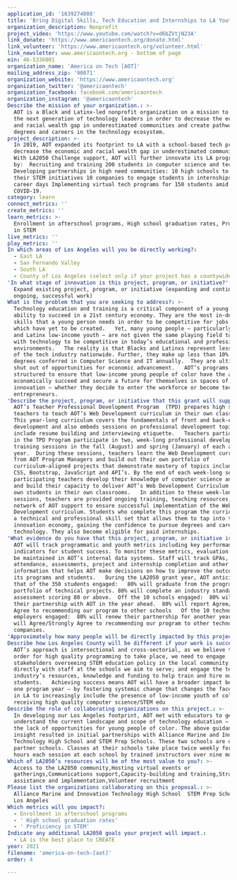 ```yaml
---
application_id: '1639274008'
title: 'Bring Digital Skills, Tech Education and Internships to LA Youth'
organization_description: Nonprofit
project_video: 'https://www.youtube.com/watch?v=d6bZVtjN23A'
link_donate: 'https://www.americaontech.org/donate.html'
link_volunteer: 'https://www.americaontech.org/volunteer.html'
link_newsletter: www.americaontech.org - bottom of page
ein: 46-5336001
organization_name: 'America on Tech [AOT]'
mailing_address_zip: '90071'
organization_website: 'https://www.americaontech.org'
organization_twitter: '@americaontech'
organization_facebook: facebook.com/americaontech
organization_instagram: '@americaontech'
Describe the mission of your organization.: >-
  AOT is a Black and Latinx-led nonprofit organization on a mission to prepare
  the next generation of technology leaders in order to decrease the economic
  and racial wealth gap in underestimated communities and create pathways to
  degrees and careers in the technology ecosystem.
project_description: >-
  In 2019, AOT expanded its footprint to LA with a school-based tech program to
  decrease the economic and racial wealth gap in underestimated communities.  
  With LA2050 Challenge support, AOT will further innovate its LA programming
  by:  Recruiting and training 200 students in computer science and technology
  Developing partnerships in high need communities: 10 high schools to advance
  their STEM initiatives 10 companies to engage students in internships and/or
  career days Implementing virtual tech programs for 150 students amid
  COVID-19. 
category: learn
connect_metrics: ''
create_metrics: ''
learn_metrics: >-
  Enrollment in afterschool programs, High school graduation rates, Proficiency
  in STEM
live_metrics: ''
play_metrics: ''
In which areas of Los Angeles will you be directly working?:
  - East LA
  - San Fernando Valley
  - South LA
  - County of Los Angeles (select only if your project has a countywide benefit)
'In what stage of innovation is this project, program, or initiative?': >-
  Expand existing project, program, or initiative (expanding and continuing
  ongoing, successful work)
What is the problem that you are seeking to address?: >-
  Technology education and training is a critical component of a young person’s
  ability to succeed in a 21st century economy. They are the most in-demand
  skills that a young person needs in order to be competitive for jobs – many of
  which have yet to be created.   Yet, many young people – particularly Black
  and Latinx low-income youth – are not given the same playing field to engage
  with technology to be competitive in today’s educational and professional
  environments.   The reality is that Blacks and Latinxs represent less than 18%
  of the tech industry nationwide. Further, they make up less than 10% of
  degrees conferred in Computer Science and IT annually.  They are ultimately
  shut out of opportunities for economic advancement.   AOT’s programs are
  structured to ensure that low-income young people of color have the ability to
  economically succeed and secure a future for themselves in spaces of
  innovation – whether they decide to enter the workforce or become technology
  entrepreneurs.
'Describe the project, program, or initiative that this grant will support to address the problem identified.': >-
  AOT’s Teacher Professional Development Program  (TPD) prepares high school
  teachers to teach AOT’s Web Development curriculum in their own classrooms. 
  This year-long curriculum covers the fundamentals of front and back-end web
  development and also embeds sessions on professional development topics that
  include resume building and interviewing etiquette.   Teachers participating
  in the TPD Program participate in two, week-long professional development
  training sessions in the fall (August) and spring (January) of each academic
  year.  During these sessions, teachers learn the Web Development curriculum
  from AOT Program Managers and build out their own portfolio of
  curriculum-aligned projects that demonstrate mastery of topics including HTML,
  CSS, Bootstrap, JavaScript and API’s. By the end of each week-long session,
  participating teachers develop their knowledge of computer science and coding
  and build their capacity to deliver AOT’s Web Development Curriculum to their
  own students in their own classrooms.   In addition to these week-long
  sessions, teachers are provided ongoing training, teaching resources, and a
  network of AOT support to ensure successful implementation of the Web
  Development curriculum. Students who complete this program the curriculum gain
  a technical and professional skill set that allows them to tap into the
  innovation economy, gaining the confidence to pursue degrees and careers in
  technology. They also become eligible for paid internships. 
'What evidence do you have that this project, program, or initiative is or will be successful, and how will you define and measure success?': >-
  AOT will track programmatic and youth metrics including key performance
  indicators for student success. To monitor these metrics, evaluation data will
  be maintained in AOT’s internal data systems. Staff will track GPAs,
  attendance, assessments, project and internship completion and other
  information that helps AOT make decisions on how to improve the outcomes of
  its programs and students.   During the LA2050 grant year, AOT anticipates
  that of the 350 students engaged:   80% will graduate from the program with a
  portfolio of technical projects. 80% will complete an industry standard
  assessment scoring 80 or above.  Off the 10 schools engaged:  80% will renew
  their partnership with AOT in the year ahead.  80% will report Agree/Strongly
  Agree to recommending our program to other schools   Of the 10 technology
  employers engaged:  80% will renew their partnership for another year. 80%
  will Agree/Strongly Agree to recommending our program to other technology
  companies. 
'Approximately how many people will be directly impacted by this project, program, or initiative?': '300'
Describe how Los Angeles County will be different if your work is successful.: >-
  AOT’s approach is intersectional and cross-sectorial, as we believe that in
  order for high quality programming to take place, we need to engage
  stakeholders overseeing STEM education policy in the local community; work
  directly with staff at the schools we aim to serve; and engage the technology
  industry’s resources, knowledge and funding to help train and hire our
  students.   Achieving success means AOT will have a broader impact beyond any
  one program year – by fostering systemic change that changes the face of tech
  in LA to increasingly include the presence of low-income youth of color
  receiving high quality computer science/STEM edu
Describe the role of collaborating organizations on this project.: >-
  In developing our Los Angeles footprint, AOT met with educators to genuinely
  understand the current landscape and scope of technology education – including
  the lack of opportunities for young people of color. The above guidance and
  insight resulted in initial partnerships with Alliance Marine and Innovation
  Technology High School and STEM Prep Schools. These two schools are our
  partner schools. Classes at their schools take place twice weekly for 2.5
  hours each session at each school by trained instructors over nine months. 
Which of LA2050’s resources will be of the most value to you?: >-
  Access to the LA2050 community,Hosting virtual events or
  gatherings,Communications support,Capacity-building and training,Strategy
  assistance and implementation,Volunteer recruitment
Please list the organizations collaborating on this proposal.: >-
  Alliance Marine and Innovation Technology High School  STEM Prep Schools in
  Los Angeles
Which metrics will you impact?:
  - Enrollment in afterschool programs
  - ' High school graduation rates'
  - ' Proficiency in STEM'
Indicate any additional LA2050 goals your project will impact.:
  - LA is the best place to CREATE
year: 2021
filename: 'america-on-tech-[aot]'
order: 4

---
```

